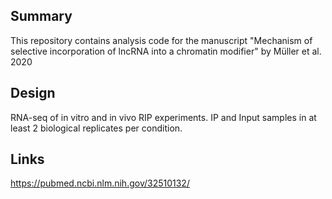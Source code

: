 ## Summary

This repository contains analysis code for the manuscript "Mechanism of selective incorporation of lncRNA into a chromatin modifier" by Müller et al. 2020

## Design
RNA-seq of in vitro and in vivo RIP experiments. IP and Input samples in at least 2 biological replicates per condition.

## Links

https://pubmed.ncbi.nlm.nih.gov/32510132/
